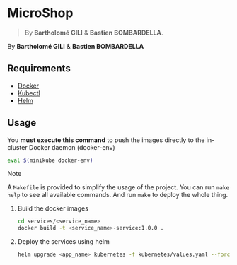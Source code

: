 # MicroShop

> By **Bartholomé GILI** & **Bastien BOMBARDELLA**.

By **Bartholomé GILI** & **Bastien BOMBARDELLA**

## Requirements

- [Docker](https://www.docker.com/)
- [Kubectl](https://kubernetes.io/docs/tasks/tools/install-kubectl/)
- [Helm](https://helm.sh/)

## Usage

You **must execute this command** to push the images directly to the in-cluster Docker daemon (docker-env)

```sh
eval $(minikube docker-env)
```

> [!NOTE]
> A `Makefile` is provided to simplify the usage of the project.
> You can run `make help` to see all available commands.
> And run `make` to deploy the whole thing.

1. Build the docker images
    ```bash
    cd services/<service_name>
    docker build -t <service_name>-service:1.0.0 .
    ```
2. Deploy the services using helm
    ```bash
    helm upgrade <app_name> kubernetes -f kubernetes/values.yaml --force --install --namespace <app_name> --create-namespace
    ```
